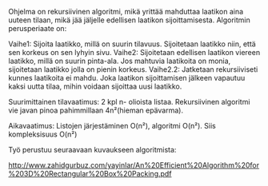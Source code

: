 Ohjelma on rekursiivinen algoritmi, mikä yrittää mahduttaa laatikon aina uuteen tilaan, mikä jää jäljelle edellisen laatikon sijoittamisesta. Algoritmin perusperiaate on:

Vaihe1: Sijoita laatikko, millä on suurin tilavuus. Sijoitetaan laatikko niin, että sen korkeus on sen lyhyin sivu.
Vaihe2: Sijoitetaan edellisen laatikon viereen laatikko, millä on suurin pinta-ala. Jos mahtuvia laatikoita on monia, sijoitetaan laatikko jolla on pienin korkeus.
Vaihe2.2: Jatketaan rekursiiviseti kunnes laatikoita ei mahdu. Joka laatikon sijoittamisen jälkeen vapautuu kaksi uutta tilaa, mihin voidaan sijoittaa uusi laatikko.

Suurimittainen tilavaatimus:
2 kpl n- olioista listaa. Rekursiivinen algoritmi vie javan pinoa pahimmillaan 4n²(hieman epävarma).

Aikavaatimus:
Listojen järjestäminen O(n²), algoritmi O(n²). Siis kompleksisuus O(n²)




Työ perustuu seuraavaan kuvaukseen algoritmista:

http://www.zahidgurbuz.com/yayinlar/An%20Efficient%20Algorithm%20for%203D%20Rectangular%20Box%20Packing.pdf
